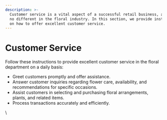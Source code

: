 ```yaml
---
description: >-
  Customer service is a vital aspect of a successful retail business, and it's
  no different in the floral industry. In this section, we provide instructions
  on how to offer excellent customer service.
---
```


# Customer Service

Follow these instructions to provide excellent customer service in the floral department on a daily basis:

* Greet customers promptly and offer assistance.
* Answer customer inquiries regarding flower care, availability, and recommendations for specific occasions.
* Assist customers in selecting and purchasing floral arrangements, plants, and related items.
* Process transactions accurately and efficiently.

\
